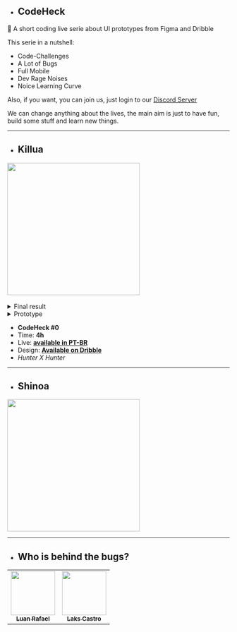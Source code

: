 - ## CodeHeck

🎨 A short coding live serie about UI prototypes from Figma and Dribble

This serie in a nutshell:

- Code-Challenges
- A Lot of Bugs
- Full Mobile
- Dev Rage Noises
- Noice Learning Curve

Also, if you want, you can join us, just login to our [Discord Server](https://discord.gg/Ay3SpX6kTa)

We can change anything about the lives, the main aim is just to have fun, build some stuff and learn new things.

<hr />

- ## Killua

<a href="https://www.youtube.com/watch?v=uo37jLj7Qgo&t=3518s">
  <img src="https://user-images.githubusercontent.com/51419598/136665913-e3601dad-99a3-4240-b92f-dd5329fcd9ba.png" height="300">
</a>

<br>
<br>
  
<details>
  <summary>
    Final result
  </summary>
  <img src="https://user-images.githubusercontent.com/51419598/136676843-f8290cbb-62d8-4799-aca5-d04d51ea4d63.png" width="350">
</details>
<details>
  <summary>
    Prototype
  </summary>
  <img src="https://user-images.githubusercontent.com/51419598/136677042-2c309a32-dcef-4760-a949-87a76277824c.png" width="350">
</details>

- **CodeHeck #0**
- Time: **4h**                                                          
- Live: **[available in PT-BR](https://www.youtube.com/watch?v=uo37jLj7Qgo&t=3518s)**
- Design: **[Available on Dribble](https://dribbble.com/shots/7477712-Minimalist-Clock-App-UI-Kit)**
- _Hunter X Hunter_

<hr />

- ## Shinoa

<a href="https://www.youtube.com/watch?v=uo37jLj7Qgo&t=3518s">
  <img src="https://user-images.githubusercontent.com/51419598/137382448-1c85237d-2d4d-433f-97e5-5c651809ed7a.png" height="300">
</a>

<hr />

- ## Who is behind the bugs?

<table>
  <tr>
    <td align="center">
      <a href="https://github.com/luanbatistadev">
        <img src="https://avatars.githubusercontent.com/u/56078396?v=4" width="100px;" alt=""/><br />
       <sub><b>Luan Rafael</b></sub>
      </a>
    </td>
    <td align="center">
      <a href="https://github.com/LaksCastro">
        <img src="https://avatars2.githubusercontent.com/u/51419598?s=400&v=4" width="100px;" alt=""/><br />
       <sub><b>Laks Castro</b></sub>
      </a>
    </td>
  </tr>
</table>
